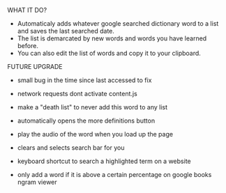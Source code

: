 WHAT IT DO?
- Automaticaly adds whatever google searched dictionary word
to a list and saves the last searched date.
- The list is demarcated by new words and words you have learned before.
- You can also edit the list of words and copy it to your clipboard.


FUTURE UPGRADE
- small bug in the time since last accessed to fix
- network requests dont activate content.js
- make a "death list" to never add this word to any list 
- automatically opens the more definitions button
- play the audio of the word when you load up the page
- clears and selects search bar for you

- keyboard shortcut to search a highlighted term on a website 
- only add a word if it is above a certain percentage on google books ngram viewer
